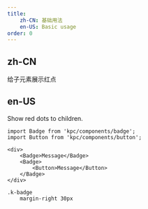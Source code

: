 ```yaml
---
title:
    zh-CN: 基础用法
    en-US: Basic usage
order: 0
---
```


## zh-CN

给子元素展示红点

## en-US

Show red dots to children.

```vdt
import Badge from 'kpc/components/badge';
import Button from 'kpc/components/button';

<div>
    <Badge>Message</Badge>
    <Badge>
        <Button>Message</Button>
    </Badge>
</div>
```

```styl
.k-badge
    margin-right 30px
```
